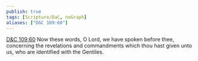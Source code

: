 ```yaml
---
publish: true
tags: [Scripture/DaC, noGraph]
aliases: ["D&C 109:60"]
---
```

[D&C 109:60](https://churchofjesuschrist.org/study/scriptures/dc-testament/dc/109?lang=eng&id=p60#p60) Now these words, O Lord, we have spoken before thee, concerning the revelations and commandments which thou hast given unto us, who are identified with the Gentiles.
